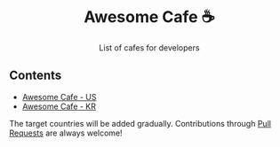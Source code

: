 <h1 align="center">Awesome Cafe ☕</h1>
  
<p align="center">List of cafes for developers</p>

## Contents

- [Awesome Cafe - US](./README-us.md)
- [Awesome Cafe - KR](./README-kr.md)

The target countries will be added gradually.
Contributions through [Pull Requests](https://github.com/KennethanCeyer/awesome-cafe/pulls) are always welcome!
